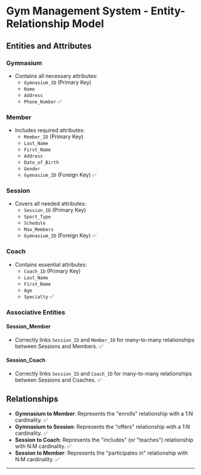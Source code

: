# Gym Management System - Entity-Relationship Model

## Entities and Attributes

### Gymnasium
- Contains all necessary attributes:
  - `Gymnasium_ID` (Primary Key)
  - `Name`
  - `Address`
  - `Phone_Number` ✅

### Member
- Includes required attributes:
  - `Member_ID` (Primary Key)
  - `Last_Name`
  - `First_Name`
  - `Address`
  - `Date_of_Birth`
  - `Gender`
  - `Gymnasium_ID` (Foreign Key) ✅

### Session
- Covers all needed attributes:
  - `Session_ID` (Primary Key)
  - `Sport_Type`
  - `Schedule`
  - `Max_Members`
  - `Gymnasium_ID` (Foreign Key) ✅

### Coach
- Contains essential attributes:
  - `Coach_ID` (Primary Key)
  - `Last_Name`
  - `First_Name`
  - `Age`
  - `Specialty` ✅

### Associative Entities
#### Session_Member
- Correctly links `Session_ID` and `Member_ID` for many-to-many relationships between Sessions and Members. ✅

#### Session_Coach
- Correctly links `Session_ID` and `Coach_ID` for many-to-many relationships between Sessions and Coaches. ✅

## Relationships
- **Gymnasium to Member**: Represents the "enrolls" relationship with a 1:N cardinality. ✅
- **Gymnasium to Session**: Represents the "offers" relationship with a 1:N cardinality. ✅
- **Session to Coach**: Represents the "includes" (or "teaches") relationship with N:M cardinality. ✅
- **Session to Member**: Represents the "participates in" relationship with N:M cardinality. ✅

---


